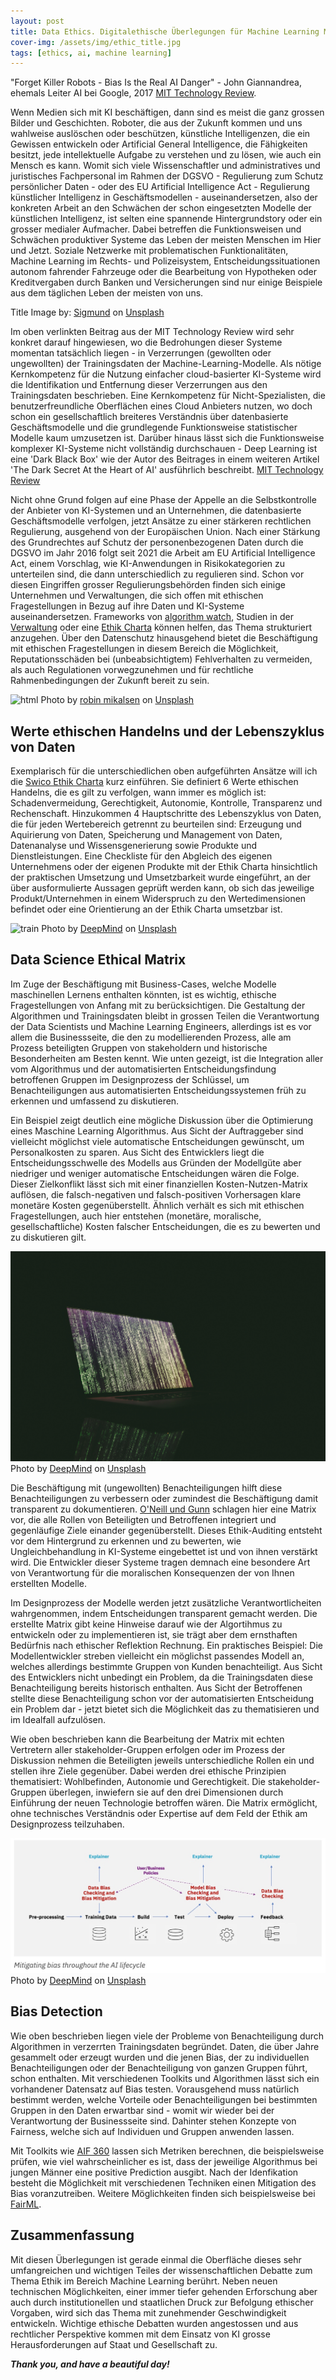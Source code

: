 ```yaml
---
layout: post
title: Data Ethics. Digitalethische Überlegungen für Machine Learning Modelle im produktiven Einsatz.  
cover-img: /assets/img/ethic_title.jpg
tags: [ethics, ai, machine learning]
---
```


"Forget Killer Robots - Bias Is the Real AI Danger" - John Giannandrea, ehemals Leiter AI bei Google, 2017 [MIT Technology Review](https://www.technologyreview.com/2017/10/03/241956/forget-killer-robotsbias-is-the-real-ai-danger/).

Wenn Medien sich mit KI beschäftigen, dann sind es meist die ganz grossen Bilder und Geschichten. Roboter, die aus der Zukunft kommen und uns wahlweise auslöschen oder beschützen, künstliche Intelligenzen, die ein Gewissen entwickeln oder Artificial General Intelligence, die Fähigkeiten besitzt, jede intellektuelle Aufgabe zu verstehen und zu lösen, wie auch ein Mensch es kann. Womit sich viele Wissenschaftler und administratives und juristisches Fachpersonal im Rahmen der DGSVO - Regulierung zum Schutz persönlicher Daten - oder des EU Artificial Intelligence Act - Regulierung künstlicher Intelligenz in Geschäftsmodellen - auseinandersetzen, also der konkreten Arbeit an den Schwächen der schon eingesetzten Modelle der künstlichen Intelligenz, ist selten eine spannende Hintergrundstory oder ein grosser medialer Aufmacher. Dabei betreffen die Funktionsweisen und Schwächen produktiver Systeme das Leben der meisten Menschen im Hier und Jetzt. Soziale Netzwerke mit problematischen Funktionalitäten, Machine Learning im Rechts- und Polizeisystem, Entscheidungssituationen autonom fahrender Fahrzeuge oder die Bearbeitung von Hypotheken oder Kreditvergaben durch Banken und Versicherungen sind nur einige Beispiele aus dem täglichen Leben der meisten von uns. 

Title Image by: <a href="https://unsplash.com/@sigmund?utm_source=unsplash&utm_medium=referral&utm_content=creditCopyText">Sigmund</a> on <a href="https://unsplash.com/s/photos/ethics?utm_source=unsplash&utm_medium=referral&utm_content=creditCopyText">Unsplash</a>

Im oben verlinkten Beitrag aus der MIT Technology Review wird sehr konkret darauf hingewiesen, wo die Bedrohungen dieser Systeme momentan tatsächlich liegen - in Verzerrungen (gewollten oder ungewollten) der Trainingsdaten der Machine-Learning-Modelle. Als nötige Kernkompetenz für die Nutzung einfacher cloud-basierter KI-Systeme wird die Identifikation und Entfernung dieser Verzerrungen aus den Trainingsdaten beschrieben. Eine Kernkompetenz für Nicht-Spezialisten, die benutzerfreundliche Oberflächen eines Cloud Anbieters nutzen, wo doch schon ein gesellschaftlich breiteres Verständnis über datenbasierte Geschäftsmodelle und die grundlegende Funktionsweise statistischer Modelle kaum umzusetzen ist. Darüber hinaus lässt sich die Funktionsweise komplexer KI-Systeme nicht vollständig durchschauen - Deep Learning ist eine 'Dark Black Box' wie der Autor des Beitrages in einem weiteren Artikel 'The Dark Secret At the Heart of AI' ausführlich beschreibt. [MIT Technology Review](https://www.technologyreview.com/2017/04/11/5113/the-dark-secret-at-the-heart-of-ai/)

Nicht ohne Grund folgen auf eine Phase der Appelle an die Selbstkontrolle der Anbieter von KI-Systemen und an Unternehmen, die datenbasierte Geschäftsmodelle verfolgen, jetzt Ansätze zu einer stärkeren rechtlichen Regulierung, ausgehend von der Europäischen Union. Nach einer Stärkung des Grundrechtes auf Schutz der personenbezogenen Daten durch die DGSVO im Jahr 2016 folgt seit 2021 die Arbeit am EU Artificial Intelligence Act, einem Vorschlag, wie KI-Anwendungen in Risikokategorien zu unterteilen sind, die dann unterschiedlich zu regulieren sind. Schon vor diesen Eingriffen grosser Regulierungsbehörden finden sich einige Unternehmen und Verwaltungen, die sich offen mit ethischen Fragestellungen in Bezug auf ihre Daten und KI-Systeme auseinandersetzen. Frameworks von [algorithm watch](https://algorithmwatch.org/en/ai-ethics-guidelines-global-inventory/), Studien in der [Verwaltung](https://www.zh.ch/de/news-uebersicht/medienmitteilungen/2021/04/kuenstliche-intelligenz-in-der-verwaltung-braucht-klare-leitlini.html) oder eine [Ethik Charta](https://www.swico.ch/de/wissen/normen-standards/swico-ethik-charta/) können helfen, das Thema strukturiert anzugehen. Über den Datenschutz hinausgehend bietet die Beschäftigung mit ethischen Fragestellungen in diesem Bereich die Möglichkeit, Reputationsschäden bei (unbeabsichtigtem) Fehlverhalten zu vermeiden, als auch Regulationen vorwegzunehmen und für rechtliche Rahmenbedingungen der Zukunft bereit zu sein.

![html](/assets/img/killer_robots.jpg)
Photo by <a href="https://unsplash.com/@robinmikalsen?utm_source=unsplash&utm_medium=referral&utm_content=creditCopyText">robin mikalsen</a> on <a href="https://unsplash.com/s/photos/robots?utm_source=unsplash&utm_medium=referral&utm_content=creditCopyText">Unsplash</a>
  

## Werte ethischen Handelns und der Lebenszyklus von Daten

Exemplarisch für die unterschiedlichen oben aufgeführten Ansätze will ich die [Swico Ethik Charta](https://www.swico.ch/de/wissen/normen-standards/swico-ethik-charta/) kurz einführen. Sie definiert 6 Werte ethischen Handelns, die es gilt zu verfolgen, wann immer es möglich ist: Schadenvermeidung, Gerechtigkeit, Autonomie, Kontrolle, Transparenz und Rechenschaft. Hinzukommen 4 Hauptschritte des Lebenszyklus von Daten, die für jeden Wertebereich getrennt zu beurteilen sind: Erzeugung und Aquirierung von Daten, Speicherung und Management von Daten, Datenanalyse und Wissensgenerierung sowie Produkte und Dienstleistungen. Eine Checkliste für den Abgleich des eigenen Unternehmens oder der eigenen Produkte mit der Ethik Charta hinsichtlich der praktischen Umsetzung und Umsetzbarkeit wurde eingeführt, an der über ausformulierte Aussagen geprüft werden kann, ob sich das jeweilige Produkt/Unternehmen in einem Widerspruch zu den Wertedimensionen befindet oder eine Orientierung an der Ethik Charta umsetzbar ist. 

![train](/assets/img/train.jpg)
Photo by <a href="https://unsplash.com/@deepmind?utm_source=unsplash&utm_medium=referral&utm_content=creditCopyText">DeepMind</a> on <a href="https://unsplash.com/s/photos/ethic?utm_source=unsplash&utm_medium=referral&utm_content=creditCopyText">Unsplash</a>
  

## Data Science Ethical Matrix

Im Zuge der Beschäftigung mit Business-Cases, welche Modelle maschinellen Lernens enthalten könnten, ist es wichtig, ethische Fragestellungen von Anfang mit zu berücksichtigen. Die Gestaltung der Algorithmen und Trainingsdaten bleibt in grossen Teilen die Verantwortung der Data Scientists und Machine Learning Engineers, allerdings ist es vor allem die Businessseite, die den zu modellierenden Prozess, alle am Prozess beteiligten Gruppen von stakeholdern und historische Besonderheiten am Besten kennt. Wie unten gezeigt, ist die Integration aller vom Algorithmus und der automatisierten Entscheidungsfindung betroffenen Gruppen im Designprozess der Schlüssel, um Benachteiligungen aus automatisierten Entscheidungssystemen früh zu erkennen und umfassend zu diskutieren. 

Ein Beispiel zeigt deutlich eine mögliche Diskussion über die Optimierung eines Maschine Learning Algorithmus. Aus Sicht der Auftraggeber sind vielleicht möglichst viele automatische Entscheidungen gewünscht, um Personalkosten zu sparen. Aus Sicht des Entwicklers liegt die Entscheidungsschwelle des Modells aus Gründen der Modellgüte aber niedriger und weniger automatische Entscheidungen wären die Folge. Dieser Zielkonflikt lässt sich mit einer finanziellen Kosten-Nutzen-Matrix auflösen, die falsch-negativen und falsch-positiven Vorhersagen klare monetäre Kosten gegenüberstellt. Ähnlich verhält es sich mit ethischen Fragestellungen, auch hier entstehen (monetäre, moralische, gesellschaftliche) Kosten falscher Entscheidungen, die es zu bewerten und zu diskutieren gilt.

![matrix](/assets/img/matrix.jpg)
Photo by <a href="https://unsplash.com/@deepmind?utm_source=unsplash&utm_medium=referral&utm_content=creditCopyText">DeepMind</a> on <a href="https://unsplash.com/s/photos/ethic?utm_source=unsplash&utm_medium=referral&utm_content=creditCopyText">Unsplash</a>

Die Beschäftigung mit (ungewollten) Benachteiligungen hilft diese Benachteiligungen zu verbessern oder zumindest die Beschäftigung damit transparent zu dokumentieren. [O'Neill und Gunn](https://oxford.universitypressscholarship.com/view/10.1093/oso/9780190905033.001.0001/oso-9780190905033-chapter-9) schlagen hier eine Matrix vor, die alle Rollen von Beteiligten und Betroffenen integriert und gegenläufige Ziele einander gegenüberstellt. Dieses Ethik-Auditing entsteht vor dem Hintergrund zu erkennen und zu bewerten, wie Ungleichbehandlung in KI-Systeme eingebettet ist und von ihnen verstärkt wird. Die Entwickler dieser Systeme tragen demnach eine besondere Art von Verantwortung für die moralischen Konsequenzen der von Ihnen erstellten Modelle. 

Im Designprozess der Modelle werden jetzt zusätzliche Verantwortlicheiten wahrgenommen, indem Entscheidungen transparent gemacht werden. Die erstellte Matrix gibt keine Hinweise darauf wie der Algortihmus zu entwickeln oder zu implementieren ist, sie trägt aber dem ernsthaften Bedürfnis nach ethischer Reflektion Rechnung. Ein praktisches Beispiel: Die Modellentwickler streben vielleicht ein möglichst passendes Modell an, welches allerdings bestimmte Gruppen von Kunden benachteiligt. Aus Sicht des Entwicklers nicht unbedingt ein Problem, da die Trainingsdaten diese Benachteiligung bereits historisch enthalten. Aus Sicht der Betroffenen stellte diese Benachteiligung schon vor der automatisierten Entscheidung ein Problem dar - jetzt bietet sich die Möglichkeit das zu thematisieren und im Idealfall aufzulösen. 

Wie oben beschrieben kann die Bearbeitung der Matrix mit echten Vertretern aller stakeholder-Gruppen erfolgen oder im Prozess der Diskussion nehmen die Beteiligten jeweils unterschiedliche Rollen ein und stellen ihre Ziele gegenüber. Dabei werden drei ethische Prinzipien thematisiert: Wohlbefinden, Autonomie und Gerechtigkeit. Die stakeholder-Gruppen überlegen, inwiefern sie auf den drei Dimensionen durch Einführung der neuen Technologie betroffen wären. Die Matrix ermöglicht, ohne technisches Verständnis oder Expertise auf dem Feld der Ethik am Designprozess teilzuhaben.

![aif360](/assets/img/aif_360.jpg)
Photo by <a href="https://unsplash.com/@deepmind?utm_source=unsplash&utm_medium=referral&utm_content=creditCopyText">DeepMind</a> on <a href="https://unsplash.com/s/photos/ethic?utm_source=unsplash&utm_medium=referral&utm_content=creditCopyText">Unsplash</a>

## Bias Detection

Wie oben beschrieben liegen viele der Probleme von Benachteiligung durch Algorithmen in verzerrten Trainingsdaten begründet. Daten, die über Jahre gesammelt oder erzeugt wurden und die jenen Bias, der zu individuellen Benachteiligungen oder der Benachteiligung von ganzen Gruppen führt, schon enthalten. Mit verschiedenen Toolkits und Algorithmen lässt sich ein vorhandener Datensatz auf Bias testen. Vorausgehend muss natürlich bestimmt werden, welche Vorteile oder Benachteiligungen bei bestimmten Gruppen in den Daten erwartbar sind - womit wir wieder bei der Verantwortung der Businessseite sind. Dahinter stehen Konzepte von Fairness, welche sich auf Individuen und Gruppen anwenden lassen.

Mit Toolkits wie [AIF 360](https://www.ibm.com/blogs/research/2018/09/ai-fairness-360/) lassen sich Metriken berechnen, die beispielsweise prüfen, wie viel wahrscheinlicher es ist, dass der jeweilige Algorithmus bei jungen Männer eine positive Prediction ausgibt. Nach der Idenfikation besteht die Möglichkeit mit verschiedenen Techniken einen Mitigation des Bias voranzutreiben. Weitere Möglichkeiten finden sich beispielsweise bei [FairML](https://fairmlbook.org).

## Zusammenfassung

Mit diesen Überlegungen ist gerade einmal die Oberfläche dieses sehr umfangreichen und wichtigen Teiles der wissenschaftlichen Debatte zum Thema Ethik im Bereich Machine Learning berührt. Neben neuen technischen Möglichkeiten, einer immer tiefer gehenden Erforschung aber auch durch institutionellen und staatlichen Druck zur Befolgung ethischer Vorgaben, wird sich das Thema mit zunehmender Geschwindigkeit entwickeln. Wichtige ethische Debatten wurden angestossen und aus rechtlicher Perspektive kommen mit dem Einsatz von KI grosse Herausforderungen auf Staat und Gesellschaft zu.

***Thank you, and have a beautiful day!***
